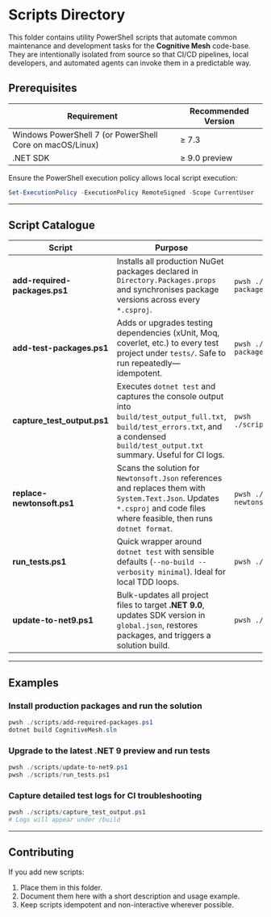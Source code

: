 # Scripts Directory

This folder contains utility PowerShell scripts that automate common maintenance and development tasks for the **Cognitive Mesh** code-base.  
They are intentionally isolated from source so that CI/CD pipelines, local developers, and automated agents can invoke them in a predictable way.

## Prerequisites

| Requirement | Recommended Version |
|-------------|---------------------|
| Windows PowerShell 7 (or PowerShell Core on macOS/Linux) | ≥ 7.3 |
| .NET SDK | ≥ 9.0 preview |

Ensure the PowerShell execution policy allows local script execution:

```powershell
Set-ExecutionPolicy -ExecutionPolicy RemoteSigned -Scope CurrentUser
```

---

## Script Catalogue

| Script | Purpose | Typical Usage |
|--------|---------|---------------|
| **add-required-packages.ps1** | Installs all production NuGet packages declared in `Directory.Packages.props` and synchronises package versions across every `*.csproj`. | `pwsh ./scripts/add-required-packages.ps1` |
| **add-test-packages.ps1** | Adds or upgrades testing dependencies (xUnit, Moq, coverlet, etc.) to every test project under `tests/`. Safe to run repeatedly— idempotent. | `pwsh ./scripts/add-test-packages.ps1` |
| **capture_test_output.ps1** | Executes `dotnet test` and captures the console output into `build/test_output_full.txt`, `build/test_errors.txt`, and a condensed `build/test_output.txt` summary. Useful for CI logs. | `pwsh ./scripts/capture_test_output.ps1` |
| **replace-newtonsoft.ps1** | Scans the solution for `Newtonsoft.Json` references and replaces them with `System.Text.Json`. Updates `*.csproj` and code files where feasible, then runs `dotnet format`. | `pwsh ./scripts/replace-newtonsoft.ps1` |
| **run_tests.ps1** | Quick wrapper around `dotnet test` with sensible defaults (`--no-build --verbosity minimal`). Ideal for local TDD loops. | `pwsh ./scripts/run_tests.ps1` |
| **update-to-net9.ps1** | Bulk-updates all project files to target **.NET 9.0**, updates SDK version in `global.json`, restores packages, and triggers a solution build. | `pwsh ./scripts/update-to-net9.ps1` |

---

## Examples

### Install production packages and run the solution

```powershell
pwsh ./scripts/add-required-packages.ps1
dotnet build CognitiveMesh.sln
```

### Upgrade to the latest .NET 9 preview and run tests

```powershell
pwsh ./scripts/update-to-net9.ps1
pwsh ./scripts/run_tests.ps1
```

### Capture detailed test logs for CI troubleshooting

```powershell
pwsh ./scripts/capture_test_output.ps1
# Logs will appear under /build
```

---

## Contributing

If you add new scripts:

1. Place them in this folder.  
2. Document them here with a short description and usage example.  
3. Keep scripts idempotent and non-interactive wherever possible.
